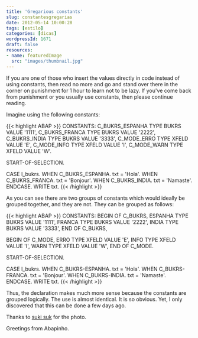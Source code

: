 ```yaml
---
title: 'Gregarious constants'
slug: constantesgregarias
date: 2012-05-14 10:00:28
tags: [estilo]
categories: [dicas]
wordpressId: 1671
draft: false
resources:
- name: featuredImage
  src: "images/thumbnail.jpg"
---
```

If you are one of those who insert the values directly in code instead of using constants, then read no more and go and stand over there in the corner on punishment for 1 hour to learn not to be lazy. If you've come back from punishment or you usually use constants, then please continue reading.

<!--more-->

Imagine using the following constants:


{{< highlight ABAP >}}
CONSTANTS:
  C_BUKRS_ESPANHA TYPE BUKRS VALUE '1111',
  C_BUKRS_FRANCA   TYPE BUKRS VALUE '2222',
  C_BUKRS_INDIA       TYPE BUKRS VALUE '3333',
  C_MODE_ERRO        TYPE XFELD VALUE 'E',
  C_MODE_INFO         TYPE XFELD VALUE 'I',
  C_MODE_WARN       TYPE XFELD VALUE 'W'.

START-OF-SELECTION.

  CASE l_bukrs.
    WHEN C_BUKRS_ESPANHA.
      txt = 'Hola'.
   WHEN C_BUKRS_FRANCA.
     txt = 'Bonjour'.
   WHEN C_BUKRS_INDIA.
     txt = 'Namaste'.
  ENDCASE.
  WRITE txt.
{{< /highlight >}}

As you can see there are two groups of constants which would ideally be grouped together, and they are not. They can be grouped as follows:


{{< highlight ABAP >}}
CONSTANTS:
  BEGIN OF C_BUKRS,
    ESPANHA TYPE BUKRS VALUE '1111',
    FRANCA TYPE BUKRS VALUE '2222',
    INDIA TYPE BUKRS VALUE '3333',
  END OF C_BUKRS,

  BEGIN OF C_MODE,
    ERRO        TYPE XFELD VALUE 'E',
    INFO         TYPE XFELD VALUE 'I',
    WARN       TYPE XFELD VALUE 'W',
  END OF C_MODE.

START-OF-SELECTION.

  CASE l_bukrs.
    WHEN C_BUKRS-ESPANHA.
      txt = 'Hola'.
   WHEN C_BUKRS-FRANCA.
     txt = 'Bonjour'.
   WHEN C_BUKRS-INDIA.
     txt = 'Namaste'.
  ENDCASE.
  WRITE txt.
{{< /highlight >}}

Thus, the declaration makes much more sense because the constants are grouped logically. The use is almost identical. It is so obvious. Yet, I only discovered that this can be done a few days ago.

Thanks to [suki suk][1] for the photo.

Greetings from Abapinho.

   [1]: http://www.flickr.com/photos/vanesuki/2172430914/
